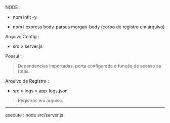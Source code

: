 NODE :

- npm intit -y.

- npm i express body-parses morgan-body (corpo de registro em arquivo)

Arquivo Config :

- src > server.js

Possui :

> Dependencias importadas, porta configurada e
função  de acesso as rotas.


Arquivo de Registro :

- src > logs > app-logs.json

>Registros em arquivo.

__________________________________

execute : node src/server.js